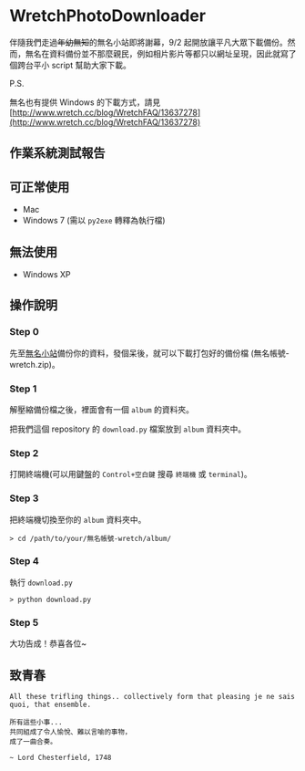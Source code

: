 # WretchPhotoDownloader

伴隨我們走過<del>年幼無知</del>的無名小站即將謝幕，9/2 起開放讓平凡大眾下載備份。然而，無名在資料備份並不那麼親民，例如相片影片等都只以網址呈現，因此就寫了個跨台平小 script 幫助大家下載。

P.S.

無名也有提供 Windows 的下載方式，請見 [http://www.wretch.cc/blog/WretchFAQ/13637278](http://www.wretch.cc/blog/WretchFAQ/13637278)

## 作業系統測試報告

## 可正常使用
* Mac
* Windows 7 (需以 `py2exe` 轉釋為執行檔)

## 無法使用
* Windows XP

## 操作說明

### Step 0
先至[無名小站](http://www.wretch.cc/)備份你的資料，發個呆後，就可以下載打包好的備份檔 (無名帳號-wretch.zip)。

### Step 1
解壓縮備份檔之後，裡面會有一個 `album` 的資料夾。

把我們這個 repository 的 `download.py` 檔案放到 `album` 資料夾中。

### Step 2
打開終端機(可以用鍵盤的 `Control+空白鍵` 搜尋 `終端機` 或 `terminal`)。

### Step 3
把終端機切換至你的 `album` 資料夾中。

    > cd /path/to/your/無名帳號-wretch/album/
    
### Step 4
執行 `download.py`

    > python download.py
    
### Step 5
大功告成！恭喜各位~
    
## 致青春

    All these trifling things.. collectively form that pleasing je ne sais quoi, that ensemble.
    
    所有這些小事...
    共同組成了令人愉悅、難以言喻的事物，
    成了一曲合奏。

    ~ Lord Chesterfield, 1748